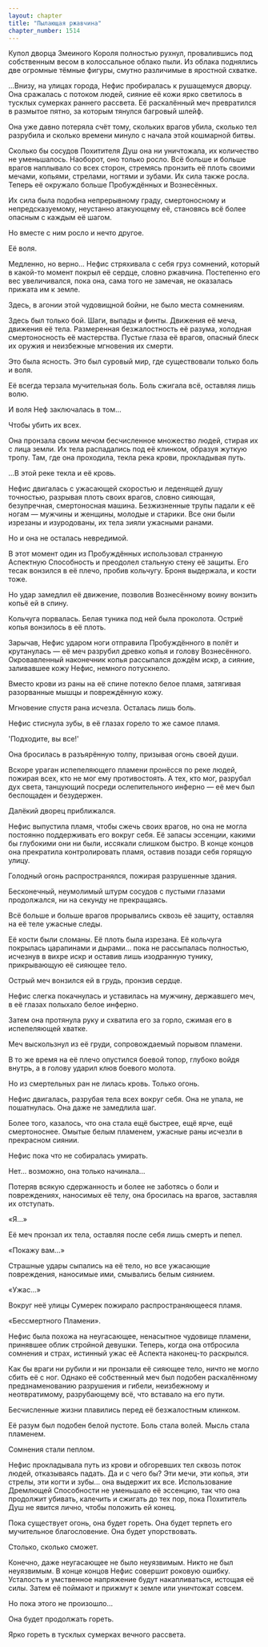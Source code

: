 ```yaml
---
layout: chapter
title: "Пылающая ржавчина"
chapter_number: 1514
---
```




Купол дворца Змеиного Короля полностью рухнул, провалившись под собственным весом в колоссальное облако пыли. Из облака поднялись две огромные тёмные фигуры, смутно различимые в яростной схватке.

...Внизу, на улицах города, Нефис пробиралась к рушащемуся дворцу. Она сражалась с потоком людей, сияние её кожи ярко светилось в тусклых сумерках раннего рассвета. Её раскалённый меч превратился в размытое пятно, за которым тянулся багровый шлейф.

Она уже давно потеряла счёт тому, скольких врагов убила, сколько тел разрубила и сколько времени минуло с начала этой кошмарной битвы.

Сколько бы сосудов Похитителя Душ она ни уничтожала, их количество не уменьшалось. Наоборот, оно только росло. Всё больше и больше врагов наплывало со всех сторон, стремясь пронзить её плоть своими мечами, копьями, стрелами, ногтями и зубами. Их сила также росла. Теперь её окружало больше Пробуждённых и Вознесённых.

Их сила была подобна непрерывному граду, смертоносному и непредсказуемому, неустанно атакующему её, становясь всё более опасным с каждым её шагом.

Но вместе с ним росло и нечто другое.

Её воля.

Медленно, но верно... Нефис стряхивала с себя груз сомнений, который в какой-то момент покрыл её сердце, словно ржавчина. Постепенно его вес увеличивался, пока она, сама того не замечая, не оказалась прижата им к земле.

Здесь, в агонии этой чудовищной бойни, не было места сомнениям.

Здесь был только бой. Шаги, выпады и финты. Движения её меча, движения её тела. Размеренная безжалостность её разума, холодная смертоносность её мастерства. Пустые глаза её врагов, опасный блеск их оружия и неизбежные мгновения их смерти.

Это была ясность. Это был суровый мир, где существовали только боль и воля.

Её всегда терзала мучительная боль. Боль сжигала всё, оставляя лишь волю.

И воля Неф заключалась в том...

Чтобы убить их всех.

Она пронзала своим мечом бесчисленное множество людей, стирая их с лица земли. Их тела распадались под её клинком, образуя жуткую тропу. Там, где она проходила, текла река крови, прокладывая путь.

...В этой реке текла и её кровь.

Нефис двигалась с ужасающей скоростью и леденящей душу точностью, разрывая плоть своих врагов, словно сияющая, безупречная, смертоносная машина. Безжизненные трупы падали к её ногам — мужчины и женщины, молодые и старики. Все они были изрезаны и изуродованы, их тела зияли ужасными ранами.

Но и она не осталась невредимой.

В этот момент один из Пробуждённых использовал странную Аспектную Способность и преодолел стальную стену её защиты. Его тесак вонзился в её плечо, пробив кольчугу. Броня выдержала, и кости тоже.

Но удар замедлил её движение, позволив Вознесённому воину вонзить копьё ей в спину.

Кольчуга порвалась. Белая туника под ней была проколота. Остриё копья вонзилось в её плоть.

Зарычав, Нефис ударом ноги отправила Пробуждённого в полёт и крутанулась — её меч разрубил древко копья и голову Вознесённого. Окровавленный наконечник копья рассыпался дождём искр, а сияние, заливавшее кожу Нефис, немного потускнело.

Вместо крови из раны на её спине потекло белое пламя, затягивая разорванные мышцы и повреждённую кожу.

Мгновение спустя рана исчезла. Осталась лишь боль.

Нефис стиснула зубы, в её глазах горело то же самое пламя.

'Подходите, вы все!'

Она бросилась в разъярённую толпу, призывая огонь своей души.

Вскоре ураган испепеляющего пламени пронёсся по реке людей, пожирая всех, кто не мог ему противостоять. А тех, кто мог, разрубал дух света, танцующий посреди ослепительного инферно — её меч был беспощаден и безудержен.

Далёкий дворец приближался.

Нефис выпустила пламя, чтобы сжечь своих врагов, но она не могла постоянно поддерживать его вокруг себя. Её запасы эссенции, какими бы глубокими они ни были, иссякали слишком быстро. В конце концов она прекратила контролировать пламя, оставив позади себя горящую улицу.

Голодный огонь распространялся, пожирая разрушенные здания.

Бесконечный, неумолимый штурм сосудов с пустыми глазами продолжался, ни на секунду не прекращаясь.

Всё больше и больше врагов прорывались сквозь её защиту, оставляя на её теле ужасные следы.

Её кости были сломаны. Её плоть была изрезана. Её кольчуга покрылась царапинами и дырами... пока не рассыпалась полностью, исчезнув в вихре искр и оставив лишь изодранную тунику, прикрывающую её сияющее тело.

Острый меч вонзился ей в грудь, пронзив сердце.

Нефис слегка покачнулась и уставилась на мужчину, державшего меч, в её глазах полыхало белое инферно.

Затем она протянула руку и схватила его за горло, сжимая его в испепеляющей хватке.

Меч выскользнул из её груди, сопровождаемый порывом пламени.

В то же время на её плечо опустился боевой топор, глубоко войдя внутрь, а в голову ударил клюв боевого молота.

Но из смертельных ран не лилась кровь. Только огонь.

Нефис двигалась, разрубая тела всех вокруг себя. Она не упала, не пошатнулась. Она даже не замедлила шаг.

Более того, казалось, что она стала ещё быстрее, ещё ярче, ещё смертоноснее. Омытые белым пламенем, ужасные раны исчезли в прекрасном сиянии.

Нефис пока что не собиралась умирать.

Нет... возможно, она только начинала...

Потеряв всякую сдержанность и более не заботясь о боли и повреждениях, наносимых её телу, она бросилась на врагов, заставляя их отступать.

«Я...»

Её меч пронзал их тела, оставляя после себя лишь смерть и пепел.

«Покажу вам...»

Страшные удары сыпались на её тело, но все ужасающие повреждения, наносимые ими, смывались белым сиянием.

«Ужас...»

Вокруг неё улицы Сумерек пожирало распространяющееся пламя.

«Бессмертного Пламени».

Нефис была похожа на неугасающее, ненасытное чудовище пламени, принявшее облик стройной девушки. Теперь, когда она отбросила сомнения и страх, истинный ужас её Аспекта наконец-то раскрылся.

Как бы враги ни рубили и ни пронзали её сияющее тело, ничто не могло сбить её с ног. Однако её собственный меч был подобен раскалённому предзнаменованию разрушения и гибели, неизбежному и неотвратимому, разрубающему всё, что вставало на его пути.

Бесчисленные жизни плавились перед её безжалостным клинком.

Её разум был подобен белой пустоте. Боль стала волей. Мысль стала пламенем.

Сомнения стали пеплом.

Нефис прокладывала путь из крови и обгоревших тел сквозь поток людей, отказываясь падать. Да и с чего бы? Эти мечи, эти копья, эти стрелы, эти когти и зубы... она выдержит их все. Использование Дремлющей Способности не уменьшало её эссенцию, так что она продолжит убивать, калечить и сжигать до тех пор, пока Похититель Душ не явится лично, чтобы положить ей конец.

Пока существует огонь, она будет гореть. Она будет терпеть его мучительное благословение. Она будет упорствовать.

Столько, сколько сможет.

Конечно, даже неугасающее не было неуязвимым. Никто не был неуязвимым. В конце концов Нефис совершит роковую ошибку. Усталость и умственное напряжение будут накапливаться, истощая её силы. Затем её поймают и прижмут к земле или уничтожат совсем.

Но пока этого не произошло...

Она будет продолжать гореть.

Ярко гореть в тусклых сумерках вечного рассвета.

